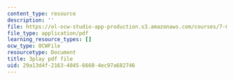 ```yaml
---
content_type: resource
description: ''
file: https://ol-ocw-studio-app-production.s3.amazonaws.com/courses/7-016-introductory-biology-fall-2018/29a13d4f2163484566604ec97a682746_7gLcuMtM_HY.pdf
file_type: application/pdf
learning_resource_types: []
ocw_type: OCWFile
resourcetype: Document
title: 3play pdf file
uid: 29a13d4f-2163-4845-6660-4ec97a682746
---
```

